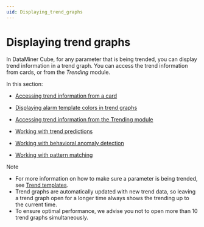 ```yaml
---
uid: Displaying_trend_graphs
---
```


# Displaying trend graphs

In DataMiner Cube, for any parameter that is being trended, you can display trend information in a trend graph. You can access the trend information from cards, or from the *Trending* module.

In this section:

- [Accessing trend information from a card](Accessing_trend_information_from_a_card.md)

- [Displaying alarm template colors in trend graphs](Displaying_alarm_template_colors_in_trend_graphs.md)

- [Accessing trend information from the Trending module](Accessing_trend_information_from_the_Trending_module.md)

- [Working with trend predictions](Working_with_trend_predictions.md)

- [Working with behavioral anomaly detection](Working_with_behavioral_anomaly_detection.md)

- [Working with pattern matching](Working_with_pattern_matching.md)

> [!NOTE]
> - For more information on how to make sure a parameter is being trended, see [Trend templates](../protocols/Trend_templates.md).
> - Trend graphs are automatically updated with new trend data, so leaving a trend graph open for a longer time always shows the trending up to the current time.
> - To ensure optimal performance, we advise you not to open more than 10 trend graphs simultaneously.
>
